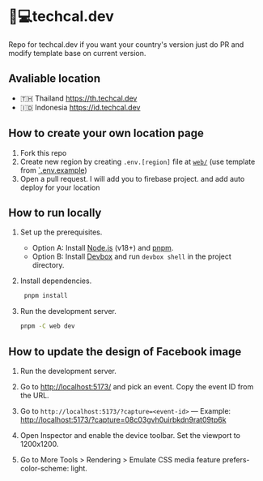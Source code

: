 # 📅💻techcal.dev

Repo for techcal.dev if you want your country's version just do PR and modify template base on current version.

## Avaliable location

- 🇹🇭 Thailand https://th.techcal.dev
- 🇮🇩 Indonesia https://id.techcal.dev

## How to create your own location page

1. Fork this repo
2. Create new region by creating `.env.[region]` file at [`web/`](web/) (use template from [`.env.example](web/.env.example))
3. Open a pull request. I will add you to firebase project. and add auto deploy for your location

## How to run locally

1. Set up the prerequisites.

   - Option A: Install [Node.js](https://nodejs.org/en/) (v18+) and [pnpm](https://pnpm.io/).
   - Option B: Install [Devbox](https://www.jetpack.io/devbox) and run `devbox shell` in the project directory.

2. Install dependencies.

   ```sh
    pnpm install
   ```

3. Run the development server.

   ```sh
   pnpm -C web dev
   ```

## How to update the design of Facebook image

1. Run the development server.

2. Go to <http://localhost:5173/> and pick an event. Copy the event ID from the URL.

3. Go to `http://localhost:5173/?capture=<event-id>` — Example: <http://localhost:5173/?capture=08c03gvh0uirbkdn9rat09tp6k>

4. Open Inspector and enable the device toolbar. Set the viewport to 1200x1200.

5. Go to More Tools > Rendering > Emulate CSS media feature prefers-color-scheme: light.
